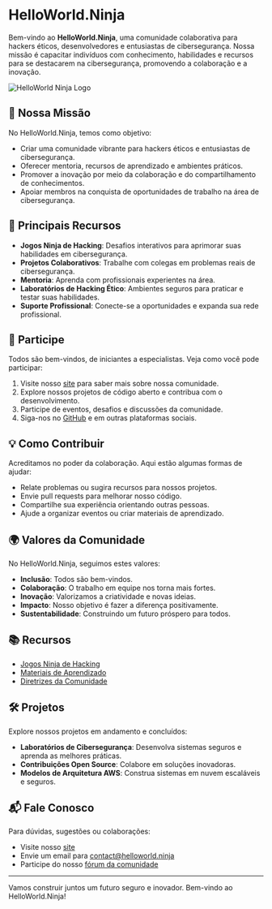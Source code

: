 # HelloWorld.Ninja

Bem-vindo ao **HelloWorld.Ninja**, uma comunidade colaborativa para hackers éticos, desenvolvedores e entusiastas de cibersegurança. Nossa missão é capacitar indivíduos com conhecimento, habilidades e recursos para se destacarem na cibersegurança, promovendo a colaboração e a inovação.

![HelloWorld Ninja Logo](https://helloworld.ninja/assets/logo.png)

## 🌟 Nossa Missão

No HelloWorld.Ninja, temos como objetivo:
- Criar uma comunidade vibrante para hackers éticos e entusiastas de cibersegurança.
- Oferecer mentoria, recursos de aprendizado e ambientes práticos.
- Promover a inovação por meio da colaboração e do compartilhamento de conhecimentos.
- Apoiar membros na conquista de oportunidades de trabalho na área de cibersegurança.

## 🚀 Principais Recursos

- **Jogos Ninja de Hacking**: Desafios interativos para aprimorar suas habilidades em cibersegurança.
- **Projetos Colaborativos**: Trabalhe com colegas em problemas reais de cibersegurança.
- **Mentoria**: Aprenda com profissionais experientes na área.
- **Laboratórios de Hacking Ético**: Ambientes seguros para praticar e testar suas habilidades.
- **Suporte Profissional**: Conecte-se a oportunidades e expanda sua rede profissional.

## 🔗 Participe

Todos são bem-vindos, de iniciantes a especialistas. Veja como você pode participar:

1. Visite nosso [site](https://helloworld.ninja/) para saber mais sobre nossa comunidade.
2. Explore nossos projetos de código aberto e contribua com o desenvolvimento.
3. Participe de eventos, desafios e discussões da comunidade.
4. Siga-nos no [GitHub](https://github.com/HelloWorld-Ninja) e em outras plataformas sociais.

## 💡 Como Contribuir

Acreditamos no poder da colaboração. Aqui estão algumas formas de ajudar:

- Relate problemas ou sugira recursos para nossos projetos.
- Envie pull requests para melhorar nosso código.
- Compartilhe sua experiência orientando outras pessoas.
- Ajude a organizar eventos ou criar materiais de aprendizado.

## 🌍 Valores da Comunidade

No HelloWorld.Ninja, seguimos estes valores:
- **Inclusão**: Todos são bem-vindos.
- **Colaboração**: O trabalho em equipe nos torna mais fortes.
- **Inovação**: Valorizamos a criatividade e novas ideias.
- **Impacto**: Nosso objetivo é fazer a diferença positivamente.
- **Sustentabilidade**: Construindo um futuro próspero para todos.

## 📚 Recursos

- [Jogos Ninja de Hacking](https://helloworld.ninja/games)
- [Materiais de Aprendizado](https://helloworld.ninja/resources)
- [Diretrizes da Comunidade](https://helloworld.ninja/guidelines)

## 🛠️ Projetos

Explore nossos projetos em andamento e concluídos:

- **Laboratórios de Cibersegurança**: Desenvolva sistemas seguros e aprenda as melhores práticas.
- **Contribuições Open Source**: Colabore em soluções inovadoras.
- **Modelos de Arquitetura AWS**: Construa sistemas em nuvem escaláveis e seguros.

## 📬 Fale Conosco

Para dúvidas, sugestões ou colaborações:
- Visite nosso [site](https://helloworld.ninja/contact)
- Envie um email para [contact@helloworld.ninja](mailto:contact@helloworld.ninja)
- Participe do nosso [fórum da comunidade](https://helloworld.ninja/forum)

---

Vamos construir juntos um futuro seguro e inovador. Bem-vindo ao HelloWorld.Ninja!
